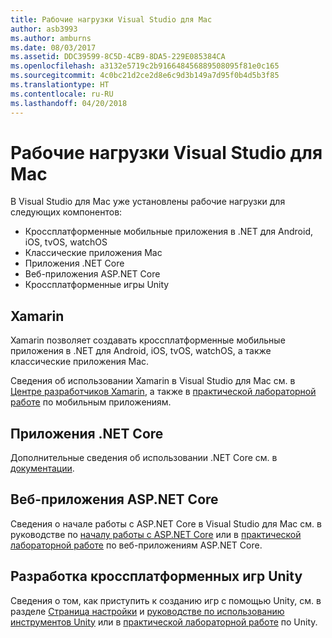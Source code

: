 ```yaml
---
title: Рабочие нагрузки Visual Studio для Mac
author: asb3993
ms.author: amburns
ms.date: 08/03/2017
ms.assetid: DDC39599-8C5D-4CB9-8DA5-229E085384CA
ms.openlocfilehash: a3132e5719c2b916648456889508095f81e0c165
ms.sourcegitcommit: 4c0bc21d2ce2d8e6c9d3b149a7d95f0b4d5b3f85
ms.translationtype: HT
ms.contentlocale: ru-RU
ms.lasthandoff: 04/20/2018
---
```

# <a name="visual-studio-for-mac-workloads"></a>Рабочие нагрузки Visual Studio для Mac

В Visual Studio для Mac уже установлены рабочие нагрузки для следующих компонентов:

* Кроссплатформенные мобильные приложения в .NET для Android, iOS, tvOS, watchOS
* Классические приложения Mac
* Приложения .NET Core
* Веб-приложения ASP.NET Core
* Кроссплатформенные игры Unity

## <a name="xamarin"></a>Xamarin

Xamarin позволяет создавать кроссплатформенные мобильные приложения в .NET для Android, iOS, tvOS, watchOS, а также классические приложения Mac.

Сведения об использовании Xamarin в Visual Studio для Mac см. в [Центре разработчиков Xamarin](https://developer.xamarin.com/), а также в [практической лабораторной работе](https://github.com/Microsoft/vs4mac-labs/tree/master/Mobile/Getting-Started) по мобильным приложениям.

## <a name="net-core-applications"></a>Приложения .NET Core

Дополнительные сведения об использовании .NET Core см. в [документации](https://docs.microsoft.com/dotnet/core/).

## <a name="aspnet-core-web-applications"></a>Веб-приложения ASP.NET Core

Сведения о начале работы с ASP.NET Core в Visual Studio для Mac см. в руководстве по [началу работы с ASP.NET Core](~/asp-net-core.md) или в [практической лабораторной работе](https://github.com/Microsoft/vs4mac-labs/tree/master/Web/Getting-Started) по веб-приложениям ASP.NET Core.

## <a name="cross-platform-unity-game-development"></a>Разработка кроссплатформенных игр Unity

Сведения о том, как приступить к созданию игр с помощью Unity, см. в разделе [Страница настройки](~/setup-vsmac-tools-unity.md) и [руководстве по использованию инструментов Unity](~/using-vsmac-tools-unity.md) или в [практической лабораторной работе](https://github.com/Microsoft/vs4mac-labs/tree/master/Unity/Getting-Started) по Unity.
